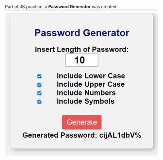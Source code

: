 <!DOCTYPE html>
<html lang="en">
  <head>
    <meta charset="UTF-8" />
    <meta name="viewport" content="width=device-width, initial-scale=1.0" />
  </head>
  <body>
    Part of JS practice, a <B>Password Generator</B> was created
    <img src="password_generator.png" />
  </body>
</html>